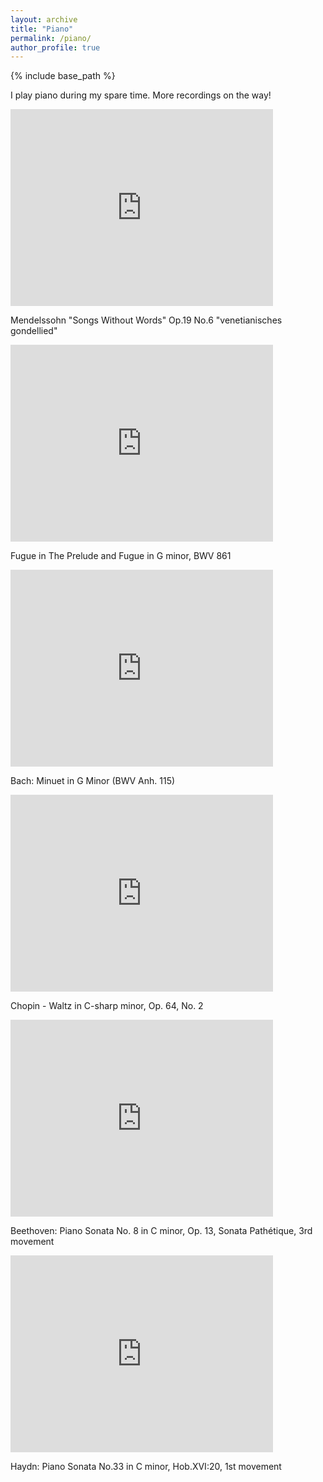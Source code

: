 ```yaml
---
layout: archive
title: "Piano"
permalink: /piano/
author_profile: true
---
```


{% include base_path %}


I play piano during my spare time. More recordings on the way!

<iframe
    width="420"
    height="315"
    src="https://youtube.com/embed/olaR42ZXv2M"
    frameborder="0"
    allowfullscreen
>
</iframe>

Mendelssohn "Songs Without Words" Op.19 No.6 "venetianisches gondellied"

<iframe
    width="420"
    height="315"
    src="https://youtube.com/embed/UXqUoMTfeCg"
    frameborder="0"
    allowfullscreen
>
</iframe>

Fugue in The Prelude and Fugue in G minor, BWV 861

<iframe
    width="420"
    height="315"
    src="https://youtube.com/embed/zxCuIGe6emY"
    frameborder="0"
    allowfullscreen
>
</iframe>

Bach: Minuet in G Minor (BWV Anh. 115)

<iframe
    width="420"
    height="315"
    src="https://youtube.com/embed/K1v3cJApigw"
    frameborder="0"
    allowfullscreen
>
</iframe>

Chopin - Waltz in C-sharp minor, Op. 64, No. 2

<iframe
    width="420"
    height="315"
    src="https://youtube.com/embed/Kyv_HQHiVLY"
    frameborder="0"
    allowfullscreen
>
</iframe>

Beethoven: Piano Sonata No. 8 in C minor, Op. 13, Sonata Pathétique, 3rd movement

<iframe
    width="420"
    height="315"
    src="https://youtube.com/embed/5wyIMhr94B4"
    frameborder="0"
    allowfullscreen
>
</iframe>

Haydn: Piano Sonata No.33 in C minor, Hob.XVI:20, 1st movement











